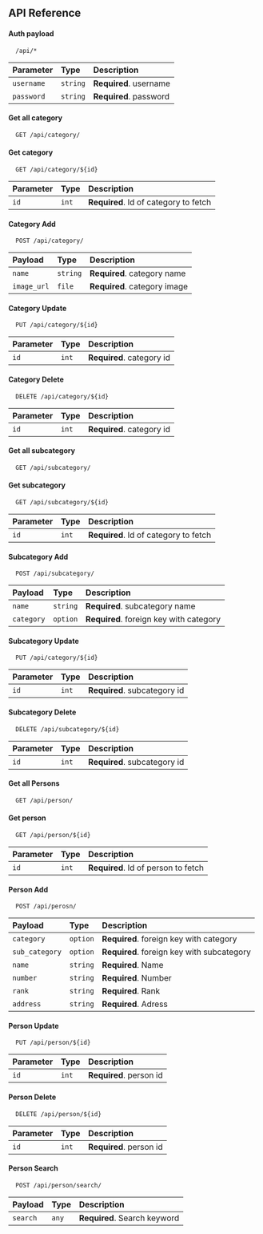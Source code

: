 
## API Reference

#### Auth payload

```
  /api/*
```

| Parameter | Type     | Description                |
| :-------- | :------- | :------------------------- |
| `username` | `string` | **Required**.  username |
| `password` | `string` | **Required**.  password |

#### Get all category

```
  GET /api/category/
```

#### Get category

```
  GET /api/category/${id}
```

| Parameter | Type     | Description                       |
| :-------- | :------- | :-------------------------------- |
| `id`      | `int` | **Required**. Id of category to fetch |


#### Category Add

```
  POST /api/category/
```

| Payload | Type     | Description                       |
| :-------- | :------- | :-------------------------------- |
| `name`      | `string` | **Required**. category name |
| `image_url`      | `file` | **Required**. category image |


#### Category Update

```
  PUT /api/category/${id}
```

| Parameter | Type     | Description                       |
| :-------- | :------- | :-------------------------------- |
| `id`      | `int` | **Required**. category id |

#### Category Delete

```
  DELETE /api/category/${id}
```

| Parameter | Type     | Description                       |
| :-------- | :------- | :-------------------------------- |
| `id`      | `int` | **Required**. category id |



#### Get all subcategory

```
  GET /api/subcategory/
```

#### Get subcategory

```
  GET /api/subcategory/${id}
```

| Parameter | Type     | Description                       |
| :-------- | :------- | :-------------------------------- |
| `id`      | `int` | **Required**. Id of category to fetch |


#### Subcategory Add

```
  POST /api/subcategory/
```

| Payload | Type     | Description                       |
| :-------- | :------- | :-------------------------------- |
| `name`      | `string` | **Required**. subcategory name |
| `category`      | `option` | **Required**. foreign key with category |


#### Subcategory Update

```
  PUT /api/category/${id}
```

| Parameter | Type     | Description                       |
| :-------- | :------- | :-------------------------------- |
| `id`      | `int` | **Required**. subcategory id |

#### Subcategory Delete

```
  DELETE /api/subcategory/${id}
```

| Parameter | Type     | Description                       |
| :-------- | :------- | :-------------------------------- |
| `id`      | `int` | **Required**. subcategory id |



#### Get all Persons

```
  GET /api/person/
```

#### Get person

```
  GET /api/person/${id}
```

| Parameter | Type     | Description                       |
| :-------- | :------- | :-------------------------------- |
| `id`      | `int` | **Required**. Id of person to fetch |


#### Person Add

```
  POST /api/perosn/
```

| Payload | Type     | Description                       |
| :-------- | :------- | :-------------------------------- |
| `category`      | `option` | **Required**. foreign key with category |
| `sub_category`      | `option` | **Required**. foreign key with subcategory |
| `name`      | `string` | **Required**. Name |
| `number`      | `string` | **Required**.  Number |
| `rank`      | `string` | **Required**. Rank |
| `address`      | `string` | **Required**. Adress |


#### Person Update

```
  PUT /api/person/${id}
```

| Parameter | Type     | Description                       |
| :-------- | :------- | :-------------------------------- |
| `id`      | `int` | **Required**. person id |

#### Person Delete

```
  DELETE /api/person/${id}
```

| Parameter | Type     | Description                       |
| :-------- | :------- | :-------------------------------- |
| `id`      | `int` | **Required**. person id |

#### Person Search

```
  POST /api/person/search/
```

| Payload | Type     | Description                       |
| :-------- | :------- | :-------------------------------- |
| `search`      | `any` | **Required**. Search keyword |
